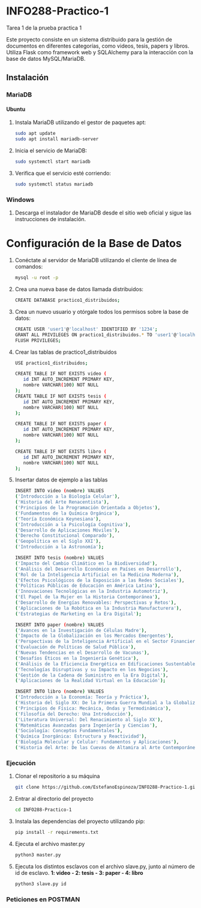# INFO288-Practico-1
Tarea 1 de la prueba practica 1

Este proyecto consiste en un sistema distribuido para la gestión de documentos en diferentes categorías, como videos, tesis, papers y libros. Utiliza Flask como framework web y SQLAlchemy para la interacción con la base de datos MySQL/MariaDB.

## Instalación

### MariaDB

#### Ubuntu
1. Instala MariaDB utilizando el gestor de paquetes apt:
   ```bash
   sudo apt update
   sudo apt install mariadb-server
2. Inicia el servicio de MariaDB:
   ```bash
   sudo systemctl start mariadb
3. Verifica que el servicio esté corriendo:
   ```bash
   sudo systemctl status mariadb
### Windows

1. Descarga el instalador de MariaDB desde el sitio web oficial y sigue las instrucciones de instalación.

# Configuración de la Base de Datos

1. Conéctate al servidor de MariaDB utilizando el cliente de línea de comandos:
    ```bash
   mysql -u root -p
3. Crea una nueva base de datos llamada distribuidos:
   ```bash
   CREATE DATABASE practico1_distribuidos;
5. Crea un nuevo usuario y otórgale todos los permisos sobre la base de datos:
    ```bash
   CREATE USER 'user1'@'localhost' IDENTIFIED BY '1234';
   GRANT ALL PRIVILEGES ON practico1_distribuidos.* TO 'user1'@'localhost';
   FLUSH PRIVILEGES;
6. Crear las tablas de practico1_distribuidos
    ```bash
   USE practico1_distribuidos;

   CREATE TABLE IF NOT EXISTS video (
       id INT AUTO_INCREMENT PRIMARY KEY,
       nombre VARCHAR(100) NOT NULL
   );
   CREATE TABLE IF NOT EXISTS tesis (
       id INT AUTO_INCREMENT PRIMARY KEY,
       nombre VARCHAR(100) NOT NULL
   );
   
   CREATE TABLE IF NOT EXISTS paper (
       id INT AUTO_INCREMENT PRIMARY KEY,
       nombre VARCHAR(100) NOT NULL
   );
   
   CREATE TABLE IF NOT EXISTS libro (
       id INT AUTO_INCREMENT PRIMARY KEY,
       nombre VARCHAR(100) NOT NULL
   );
7. Insertar datos de ejemplo a las tablas
    ```bash
   INSERT INTO video (nombre) VALUES
   ('Introducción a la Biología Celular'),
   ('Historia del Arte Renacentista'),
   ('Principios de la Programación Orientada a Objetos'),
   ('Fundamentos de la Química Orgánica'),
   ('Teoría Económica Keynesiana'),
   ('Introducción a la Psicología Cognitiva'),
   ('Desarrollo de Aplicaciones Móviles'),
   ('Derecho Constitucional Comparado'),
   ('Geopolítica en el Siglo XXI'),
   ('Introducción a la Astronomía');
   
   INSERT INTO tesis (nombre) VALUES
   ('Impacto del Cambio Climático en la Biodiversidad'),
   ('Análisis del Desarrollo Económico en Países en Desarrollo'),
   ('Rol de la Inteligencia Artificial en la Medicina Moderna'),
   ('Efectos Psicológicos de la Exposición a las Redes Sociales'),
   ('Políticas Públicas de Educación en América Latina'),
   ('Innovaciones Tecnológicas en la Industria Automotriz'),
   ('El Papel de la Mujer en la Historia Contemporánea'),
   ('Desarrollo de Energías Renovables: Perspectivas y Retos'),
   ('Aplicaciones de la Robótica en la Industria Manufacturera'),
   ('Estrategias de Marketing en la Era Digital');
   
   INSERT INTO paper (nombre) VALUES
   ('Avances en la Investigación de Células Madre'),
   ('Impacto de la Globalización en los Mercados Emergentes'),
   ('Perspectivas de la Inteligencia Artificial en el Sector Financiero'),
   ('Evaluación de Políticas de Salud Pública'),
   ('Nuevas Tendencias en el Desarrollo de Vacunas'),
   ('Desafíos Éticos en la Ingeniería Genética'),
   ('Análisis de la Eficiencia Energética en Edificaciones Sustentables'),
   ('Tecnologías Disruptivas y su Impacto en los Negocios'),
   ('Gestión de la Cadena de Suministro en la Era Digital'),
   ('Aplicaciones de la Realidad Virtual en la Educación');
   
   INSERT INTO libro (nombre) VALUES
   ('Introducción a la Economía: Teoría y Práctica'),
   ('Historia del Siglo XX: De la Primera Guerra Mundial a la Globalización'),
   ('Principios de Física: Mecánica, Ondas y Termodinámica'),
   ('Filosofía del Derecho: Una Introducción'),
   ('Literatura Universal: Del Renacimiento al Siglo XX'),
   ('Matemáticas Avanzadas para Ingeniería y Ciencias'),
   ('Sociología: Conceptos Fundamentales'),
   ('Química Inorgánica: Estructura y Reactividad'),
   ('Biología Molecular y Celular: Fundamentos y Aplicaciones'),
   ('Historia del Arte: De las Cuevas de Altamira al Arte Contemporáneo');
    
### Ejecución
1. Clonar el repositorio a su máquina
    ```bash
   git clone https://github.com/EstefanoEspinoza/INFO288-Practico-1.git
2. Entrar al directorio del proyecto
    ```bash
   cd INFO288-Practico-1
3. Instala las dependencias del proyecto utilizando pip:
   ```bash
   pip install -r requirements.txt
4. Ejecuta el archivo master.py
   ```bash
   python3 master.py
5. Ejecuta los distintos esclavos con el archivo slave.py, junto al número de id de esclavo. **1: video - 2: tesis - 3: paper - 4: libro**
     ```bash
   python3 slave.py id

### Peticiones en POSTMAN












